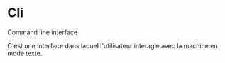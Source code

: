 # Cli 
Command line interface

C'est une interface dans laquel l'utilisateur interagie avec la machine en mode texte.